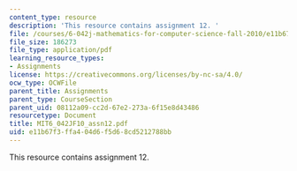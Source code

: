 ```yaml
---
content_type: resource
description: 'This resource contains assignment 12. '
file: /courses/6-042j-mathematics-for-computer-science-fall-2010/e11b67f3ffa404d6f5d68cd5212788bb_MIT6_042JF10_assn12.pdf
file_size: 186273
file_type: application/pdf
learning_resource_types:
- Assignments
license: https://creativecommons.org/licenses/by-nc-sa/4.0/
ocw_type: OCWFile
parent_title: Assignments
parent_type: CourseSection
parent_uid: 08112a09-cc2d-67e2-273a-6f15e8d43486
resourcetype: Document
title: MIT6_042JF10_assn12.pdf
uid: e11b67f3-ffa4-04d6-f5d6-8cd5212788bb
---
```

This resource contains assignment 12. 